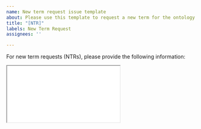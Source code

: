```yaml
---
name: New term request issue template
about: Please use this template to request a new term for the ontology
title: "[NTR]"
labels: New Term Request
assignees: ''

---
```


For new term requests (NTRs), please provide the following information:

<iframe src="[https://www.w3schools.com](https://profiles.nfdi4ing.de/#/metadataEditor?applicationProfile=https://w3id.org/nfdi4ing/profiles/VIBSO_class)" title="VIBSO class form"></iframe>
